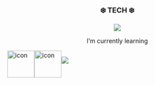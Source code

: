 <!-- ![header](https://capsule-render.vercel.app/api?type=slice&color=gradient&height=100) -->

<h3 align="center"> ❄️ TECH ❄️ </h3>
<p align="center"> <img src="https://img.shields.io/badge/Developer-000000?style=flat-square&logo=iOS&logoColor=white"/></a> </p>
<p align="center"> I’m currently learning </p>
<p align="center"> <div style="display: flex; align-items: flex-start;"><img src="https://techstack-generator.vercel.app/swift-icon.svg" alt="icon" width="62" height="62"/><img src="https://techstack-generator.vercel.app/github-icon.svg" alt="icon" width="62" height="62"/> </p>


<!-- 
<p align="center"> <img src="https://img.shields.io/badge/Swift-FA7343?style=flat-square&logo=Swift&logoColor=white"/></a> <img src="https://img.shields.io/badge/RxSwift-B7178C?style=flat-square&logo=ReactiveX&logoColor=white"/></a> <img src="https://img.shields.io/badge/ObjectiveC-A8B9CC?style=flat-square&logo=Apple&logoColor=black"/></a> <img src="https://img.shields.io/badge/SwiftUI-147EFB?style=flat-square&logo=Swift&logoColor=black"/></a> </p> -->


<a href="https://github.com/BOMS2">
  <p align="center"><img align="center" src="https://github-readme-stats.vercel.app/api/top-langs/?username=BOMS2&layout=compact" /></p>
</a>

<!--
- 🌱 I’m currently learning <img src="https://img.shields.io/badge/Swift-FA7343?style=flat-square&logo=Swift&logoColor=white"/></a> <img src="https://img.shields.io/badge/ObjectiveC-000000?style=flat-square&logo=Apple&logoColor=white"/></a> <img src="https://img.shields.io/badge/RxSwift-B7178C?style=flat-square&logo=ReactiveX&logoColor=white"/></a> 

 [Objective-C](https://developer.apple.com/library/archive/documentation/Cocoa/Conceptual/ProgrammingWithObjectiveC/Introduction/Introduction.html#//apple_ref/doc/uid/TP40011210-CH1-SW1),  [Swift](https://swift.org),  [RxSwift](https://github.com/ReactiveX/RxSwift) 

**BOMS2/BOMS2** is a ✨ _special_ ✨ repository because its `README.md` (this file) appears on your GitHub profile.

Here are some ideas to get you started:

- 🔭 I’m currently working on ...

- 👯 I’m looking to collaborate on ...
- 🤔 I’m looking for help with ...

- 😄 Pronouns: ...
- ⚡ Fun fact: ...

[![Top Langs](https://github-readme-stats.vercel.app/api/top-langs/?username=BOMS2&layout=compact)](https://github.com/BOMS2)
![header](https://capsule-render.vercel.app/api?type=slice&color=gradient&height=100&section=footer)
-->
